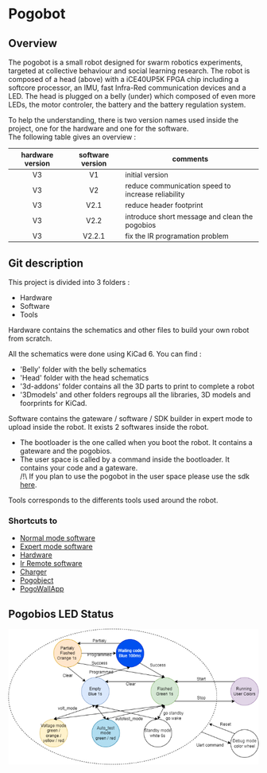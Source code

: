 # Pogobot

## Overview 
The pogobot is a small robot designed for swarm robotics experiments, targeted at collective behaviour and social learning research.
The robot is composed of a head (above) with a iCE40UP5K FPGA chip including a softcore processor, an IMU, fast Infra-Red communication devices and a LED.
The head is plugged on a belly (under) which composed of even more LEDs, the motor controler, the battery and the battery regulation system.

To help the understanding, there is two version names used inside the project, one for the hardware and one for the software. <br> 
The following table gives an overview :

| hardware version | software version | comments                                           |
|:----------------:|:----------------:|----------------------------------------------------|
|        V3        |        V1        | initial version                                    |
|        V3        |        V2        | reduce communication speed to increase reliability |
|        V3        |       V2.1       | reduce header footprint                            |
|        V3        |       V2.2       | introduce short message and clean the pogobios     |
|        V3        |      V2.2.1      | fix the IR programation problem                    |

## Git description
This project is divided into 3 folders :
- Hardware
- Software
- Tools

Hardware contains the schematics and other files to build your own robot from scratch. 

All the schematics were done using KiCad 6. You can find : 
- 'Belly' folder with the belly schematics
- 'Head' folder with the head schematics
- '3d-addons' folder contains all the 3D parts to print to complete a robot
- '3Dmodels' and other folders regroups all the libraries, 3D models and foorprints for KiCad.
   
Software contains the gateware / software / SDK builder in expert mode to upload inside the robot.
It exists 2 softwares inside the robot. 
- The bootloader is the one called when you boot the robot. It contains a gateware and the pogobios.
- The user space is called by a command inside the bootloader. It contains your code and a gateware. <br>
/!\ If you plan to use the pogobot in the user space please use the sdk [here](https://github.com/nekonaute/pogobot-sdk).
  
Tools corresponds to the differents tools used around the robot.

### Shortcuts to

- [Normal mode software](https://github.com/nekonaute/pogobot-sdk)
- [Expert mode software](/Software/readme.md)
- [Hardware](/Hardware/readme.md)
- [Ir Remote software](/readme-irRemote.md)
- [Charger](/Hardware/readme.md)
- [Pogobject](/Software/pogobject/readme.md)
- [PogoWallApp](/Software/pogoWallApp/readme.md)


## Pogobios LED Status

<img src="Images/pogobot_led_status.png" alt="pogobios leds status" width="800"/>






